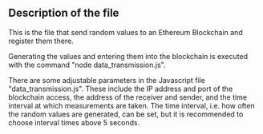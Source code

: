 ## Description of the file
This is the file that send random values to an Ethereum Blockchain and register them there. 

Generating the values and entering them into the blockchain is executed with the command "node data_transmission.js".  

There are some adjustable parameters in the Javascript file "data_transmission.js". 
These include the IP address and port of the blockchain access, the address of the receiver and sender, and the time interval at which measurements are taken. 
The time interval, i.e. how often the random values are generated, can be set, but it is recommended to choose interval times above 5 seconds.
